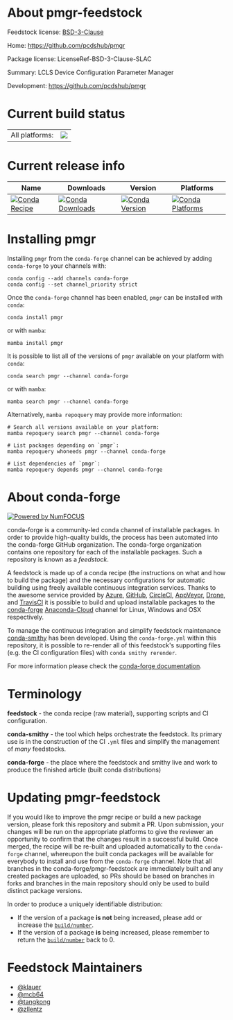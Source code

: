 About pmgr-feedstock
====================

Feedstock license: [BSD-3-Clause](https://github.com/conda-forge/pmgr-feedstock/blob/main/LICENSE.txt)

Home: https://github.com/pcdshub/pmgr

Package license: LicenseRef-BSD-3-Clause-SLAC

Summary: LCLS Device Configuration Parameter Manager

Development: https://github.com/pcdshub/pmgr

Current build status
====================


<table><tr><td>All platforms:</td>
    <td>
      <a href="https://dev.azure.com/conda-forge/feedstock-builds/_build/latest?definitionId=12971&branchName=main">
        <img src="https://dev.azure.com/conda-forge/feedstock-builds/_apis/build/status/pmgr-feedstock?branchName=main">
      </a>
    </td>
  </tr>
</table>

Current release info
====================

| Name | Downloads | Version | Platforms |
| --- | --- | --- | --- |
| [![Conda Recipe](https://img.shields.io/badge/recipe-pmgr-green.svg)](https://anaconda.org/conda-forge/pmgr) | [![Conda Downloads](https://img.shields.io/conda/dn/conda-forge/pmgr.svg)](https://anaconda.org/conda-forge/pmgr) | [![Conda Version](https://img.shields.io/conda/vn/conda-forge/pmgr.svg)](https://anaconda.org/conda-forge/pmgr) | [![Conda Platforms](https://img.shields.io/conda/pn/conda-forge/pmgr.svg)](https://anaconda.org/conda-forge/pmgr) |

Installing pmgr
===============

Installing `pmgr` from the `conda-forge` channel can be achieved by adding `conda-forge` to your channels with:

```
conda config --add channels conda-forge
conda config --set channel_priority strict
```

Once the `conda-forge` channel has been enabled, `pmgr` can be installed with `conda`:

```
conda install pmgr
```

or with `mamba`:

```
mamba install pmgr
```

It is possible to list all of the versions of `pmgr` available on your platform with `conda`:

```
conda search pmgr --channel conda-forge
```

or with `mamba`:

```
mamba search pmgr --channel conda-forge
```

Alternatively, `mamba repoquery` may provide more information:

```
# Search all versions available on your platform:
mamba repoquery search pmgr --channel conda-forge

# List packages depending on `pmgr`:
mamba repoquery whoneeds pmgr --channel conda-forge

# List dependencies of `pmgr`:
mamba repoquery depends pmgr --channel conda-forge
```


About conda-forge
=================

[![Powered by
NumFOCUS](https://img.shields.io/badge/powered%20by-NumFOCUS-orange.svg?style=flat&colorA=E1523D&colorB=007D8A)](https://numfocus.org)

conda-forge is a community-led conda channel of installable packages.
In order to provide high-quality builds, the process has been automated into the
conda-forge GitHub organization. The conda-forge organization contains one repository
for each of the installable packages. Such a repository is known as a *feedstock*.

A feedstock is made up of a conda recipe (the instructions on what and how to build
the package) and the necessary configurations for automatic building using freely
available continuous integration services. Thanks to the awesome service provided by
[Azure](https://azure.microsoft.com/en-us/services/devops/), [GitHub](https://github.com/),
[CircleCI](https://circleci.com/), [AppVeyor](https://www.appveyor.com/),
[Drone](https://cloud.drone.io/welcome), and [TravisCI](https://travis-ci.com/)
it is possible to build and upload installable packages to the
[conda-forge](https://anaconda.org/conda-forge) [Anaconda-Cloud](https://anaconda.org/)
channel for Linux, Windows and OSX respectively.

To manage the continuous integration and simplify feedstock maintenance
[conda-smithy](https://github.com/conda-forge/conda-smithy) has been developed.
Using the ``conda-forge.yml`` within this repository, it is possible to re-render all of
this feedstock's supporting files (e.g. the CI configuration files) with ``conda smithy rerender``.

For more information please check the [conda-forge documentation](https://conda-forge.org/docs/).

Terminology
===========

**feedstock** - the conda recipe (raw material), supporting scripts and CI configuration.

**conda-smithy** - the tool which helps orchestrate the feedstock.
                   Its primary use is in the construction of the CI ``.yml`` files
                   and simplify the management of *many* feedstocks.

**conda-forge** - the place where the feedstock and smithy live and work to
                  produce the finished article (built conda distributions)


Updating pmgr-feedstock
=======================

If you would like to improve the pmgr recipe or build a new
package version, please fork this repository and submit a PR. Upon submission,
your changes will be run on the appropriate platforms to give the reviewer an
opportunity to confirm that the changes result in a successful build. Once
merged, the recipe will be re-built and uploaded automatically to the
`conda-forge` channel, whereupon the built conda packages will be available for
everybody to install and use from the `conda-forge` channel.
Note that all branches in the conda-forge/pmgr-feedstock are
immediately built and any created packages are uploaded, so PRs should be based
on branches in forks and branches in the main repository should only be used to
build distinct package versions.

In order to produce a uniquely identifiable distribution:
 * If the version of a package **is not** being increased, please add or increase
   the [``build/number``](https://docs.conda.io/projects/conda-build/en/latest/resources/define-metadata.html#build-number-and-string).
 * If the version of a package **is** being increased, please remember to return
   the [``build/number``](https://docs.conda.io/projects/conda-build/en/latest/resources/define-metadata.html#build-number-and-string)
   back to 0.

Feedstock Maintainers
=====================

* [@klauer](https://github.com/klauer/)
* [@mcb64](https://github.com/mcb64/)
* [@tangkong](https://github.com/tangkong/)
* [@zllentz](https://github.com/zllentz/)

